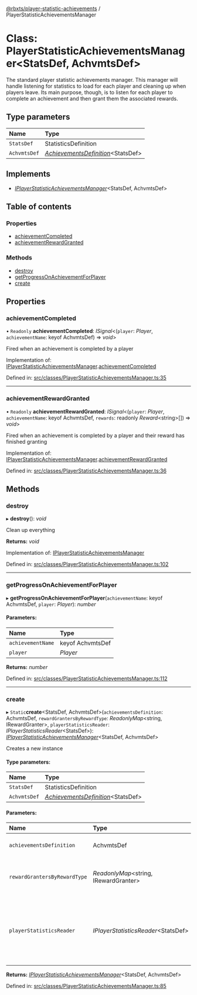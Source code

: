 [@rbxts/player-statistic-achievements](../README.md) / PlayerStatisticAchievementsManager

# Class: PlayerStatisticAchievementsManager<StatsDef, AchvmtsDef\>

The standard player statistic achievements manager.
This manager will handle listening for statistics to load for each player and cleaning up when players leave.
Its main purpose, though, is to listen for each player to complete an achievement and then grant them the associated rewards.

## Type parameters

Name | Type |
:------ | :------ |
`StatsDef` | StatisticsDefinition |
`AchvmtsDef` | [*AchievementsDefinition*](../README.md#achievementsdefinition)<StatsDef\> |

## Implements

* [*IPlayerStatisticAchievementsManager*](../interfaces/iplayerstatisticachievementsmanager.md)<StatsDef, AchvmtsDef\>

## Table of contents

### Properties

- [achievementCompleted](playerstatisticachievementsmanager.md#achievementcompleted)
- [achievementRewardGranted](playerstatisticachievementsmanager.md#achievementrewardgranted)

### Methods

- [destroy](playerstatisticachievementsmanager.md#destroy)
- [getProgressOnAchievementForPlayer](playerstatisticachievementsmanager.md#getprogressonachievementforplayer)
- [create](playerstatisticachievementsmanager.md#create)

## Properties

### achievementCompleted

• `Readonly` **achievementCompleted**: *ISignal*<(`player`: *Player*, `achievementName`: keyof AchvmtsDef) => *void*\>

Fired when an achievement is completed by a player

Implementation of: [IPlayerStatisticAchievementsManager](../interfaces/iplayerstatisticachievementsmanager.md).[achievementCompleted](../interfaces/iplayerstatisticachievementsmanager.md#achievementcompleted)

Defined in: [src/classes/PlayerStatisticAchievementsManager.ts:35](https://github.com/Bytebit-Org/roblox-PlayerStatisticAchievements/blob/aa801df/src/classes/PlayerStatisticAchievementsManager.ts#L35)

___

### achievementRewardGranted

• `Readonly` **achievementRewardGranted**: *ISignal*<(`player`: *Player*, `achievementName`: keyof AchvmtsDef, `rewards`: readonly *Reward*<string\>[]) => *void*\>

Fired when an achievement is completed by a player and their reward has finished granting

Implementation of: [IPlayerStatisticAchievementsManager](../interfaces/iplayerstatisticachievementsmanager.md).[achievementRewardGranted](../interfaces/iplayerstatisticachievementsmanager.md#achievementrewardgranted)

Defined in: [src/classes/PlayerStatisticAchievementsManager.ts:36](https://github.com/Bytebit-Org/roblox-PlayerStatisticAchievements/blob/aa801df/src/classes/PlayerStatisticAchievementsManager.ts#L36)

## Methods

### destroy

▸ **destroy**(): *void*

Clean up everything

**Returns:** *void*

Implementation of: [IPlayerStatisticAchievementsManager](../interfaces/iplayerstatisticachievementsmanager.md)

Defined in: [src/classes/PlayerStatisticAchievementsManager.ts:102](https://github.com/Bytebit-Org/roblox-PlayerStatisticAchievements/blob/aa801df/src/classes/PlayerStatisticAchievementsManager.ts#L102)

___

### getProgressOnAchievementForPlayer

▸ **getProgressOnAchievementForPlayer**(`achievementName`: keyof AchvmtsDef, `player`: *Player*): *number*

#### Parameters:

Name | Type |
:------ | :------ |
`achievementName` | keyof AchvmtsDef |
`player` | *Player* |

**Returns:** *number*

Defined in: [src/classes/PlayerStatisticAchievementsManager.ts:112](https://github.com/Bytebit-Org/roblox-PlayerStatisticAchievements/blob/aa801df/src/classes/PlayerStatisticAchievementsManager.ts#L112)

___

### create

▸ `Static`**create**<StatsDef, AchvmtsDef\>(`achievementsDefinition`: AchvmtsDef, `rewardGrantersByRewardType`: *ReadonlyMap*<string, IRewardGranter\>, `playerStatisticsReader`: *IPlayerStatisticsReader*<StatsDef\>): [*IPlayerStatisticAchievementsManager*](../interfaces/iplayerstatisticachievementsmanager.md)<StatsDef, AchvmtsDef\>

Creates a new instance

#### Type parameters:

Name | Type |
:------ | :------ |
`StatsDef` | StatisticsDefinition |
`AchvmtsDef` | [*AchievementsDefinition*](../README.md#achievementsdefinition)<StatsDef\> |

#### Parameters:

Name | Type | Description |
:------ | :------ | :------ |
`achievementsDefinition` | AchvmtsDef | The definition of achievements.   |
`rewardGrantersByRewardType` | *ReadonlyMap*<string, IRewardGranter\> | The reward granters keyed by the reward type they grant.   |
`playerStatisticsReader` | *IPlayerStatisticsReader*<StatsDef\> | The player statistics reader to use for listening to statistics updates and monitoring for completed achievements.    |

**Returns:** [*IPlayerStatisticAchievementsManager*](../interfaces/iplayerstatisticachievementsmanager.md)<StatsDef, AchvmtsDef\>

Defined in: [src/classes/PlayerStatisticAchievementsManager.ts:85](https://github.com/Bytebit-Org/roblox-PlayerStatisticAchievements/blob/aa801df/src/classes/PlayerStatisticAchievementsManager.ts#L85)
